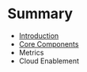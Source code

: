 # Summary

* [Introduction](README.md)
* [Core Components](core-components/core-overview.md)
* Metrics 
* Cloud Enablement

